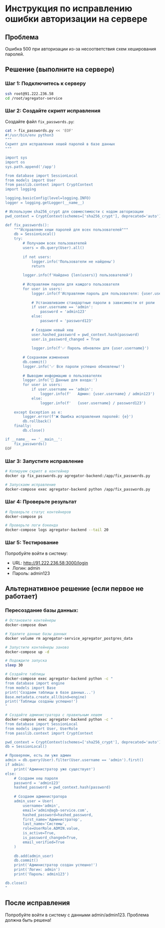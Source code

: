 # Инструкция по исправлению ошибки авторизации на сервере

## Проблема
Ошибка 500 при авторизации из-за несоответствия схем хеширования паролей.

## Решение (выполните на сервере)

### Шаг 1: Подключитесь к серверу
```bash
ssh root@91.222.236.58
cd /root/agregator-service
```

### Шаг 2: Создайте скрипт исправления
Создайте файл `fix_passwords.py`:
```bash
cat > fix_passwords.py << 'EOF'
#!/usr/bin/env python3
"""
Скрипт для исправления хешей паролей в базе данных
"""

import sys
import os
sys.path.append('/app')

from database import SessionLocal
from models import User
from passlib.context import CryptContext
import logging

logging.basicConfig(level=logging.INFO)
logger = logging.getLogger(__name__)

# Используем sha256_crypt для совместимости с кодом авторизации
pwd_context = CryptContext(schemes=['sha256_crypt'], deprecated='auto')

def fix_passwords():
    """Исправляем хеши паролей для всех пользователей"""
    db = SessionLocal()
    try:
        # Получаем всех пользователей
        users = db.query(User).all()
        
        if not users:
            logger.info('Пользователи не найдены')
            return
        
        logger.info(f'Найдено {len(users)} пользователей')
        
        # Исправляем пароли для каждого пользователя
        for user in users:
            logger.info(f'Исправляем пароль для пользователя: {user.username}')
            
            # Устанавливаем стандартные пароли в зависимости от роли
            if user.username == 'admin':
                password = 'admin123'
            else:
                password = 'password123'
            
            # Создаем новый хеш
            user.hashed_password = pwd_context.hash(password)
            user.is_password_changed = True
            
            logger.info(f'✅ Пароль обновлен для {user.username}')
        
        # Сохраняем изменения
        db.commit()
        logger.info('✅ Все пароли успешно обновлены!')
        
        # Выводим информацию о пользователях
        logger.info('🔑 Данные для входа:')
        for user in users:
            if user.username == 'admin':
                logger.info(f'   Админ: {user.username} / admin123')
            else:
                logger.info(f'   {user.username} / password123')
        
    except Exception as e:
        logger.error(f'❌ Ошибка исправления паролей: {e}')
        db.rollback()
    finally:
        db.close()

if __name__ == '__main__':
    fix_passwords()
EOF
```

### Шаг 3: Запустите исправление
```bash
# Копируем скрипт в контейнер
docker cp fix_passwords.py agregator-backend:/app/fix_passwords.py

# Запускаем исправление
docker-compose exec agregator-backend python /app/fix_passwords.py
```

### Шаг 4: Проверьте результат
```bash
# Проверьте статус контейнеров
docker-compose ps

# Проверьте логи бэкенда
docker-compose logs agregator-backend --tail 20
```

### Шаг 5: Тестирование
Попробуйте войти в систему:
- URL: http://91.222.236.58:3000/login
- Логин: admin
- Пароль: admin123

## Альтернативное решение (если первое не работает)

### Пересоздание базы данных:
```bash
# Остановите контейнеры
docker-compose down

# Удалите данные базы данных
docker volume rm agregator-service_agregator_postgres_data

# Запустите контейнеры заново
docker-compose up -d

# Подождите запуска
sleep 30

# Создайте таблицы
docker-compose exec agregator-backend python -c "
from database import engine
from models import Base
print('Создаем таблицы в базе данных...')
Base.metadata.create_all(bind=engine)
print('Таблицы созданы успешно!')
"

# Создайте администратора с правильным хешем
docker-compose exec agregator-backend python -c "
from database import SessionLocal
from models import User, UserRole
from passlib.context import CryptContext

pwd_context = CryptContext(schemes=['sha256_crypt'], deprecated='auto')
db = SessionLocal()

# Проверяем, есть ли уже админ
admin = db.query(User).filter(User.username == 'admin').first()
if admin:
    print('Администратор уже существует')
else:
    # Создаем хеш пароля
    password = 'admin123'
    hashed_password = pwd_context.hash(password)
    
    # Создаем администратора
    admin_user = User(
        username='admin',
        email='admin@agb-service.com',
        hashed_password=hashed_password,
        first_name='Администратор',
        last_name='Системы',
        role=UserRole.ADMIN.value,
        is_active=True,
        is_password_changed=True,
        email_verified=True
    )
    
    db.add(admin_user)
    db.commit()
    print('Администратор создан успешно!')
    print('Логин: admin')
    print('Пароль: admin123')

db.close()
"
```

## После исправления
Попробуйте войти в систему с данными admin/admin123. Проблема должна быть решена!
